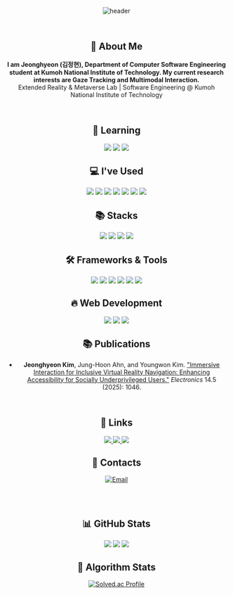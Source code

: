 <div align="center">
   
  ![header](https://capsule-render.vercel.app/api?type=rounded&color=timeGradient&text=Welcome%20to%20JeongHyeon2's%20GitHub%20👋&animation=twinkling&fontSize=40&fontAlignY=50&fontAlign=50&height=180)

  <br/>

  ## 👋 About Me  
  **I am Jeonghyeon (김정현), Department of Computer Software Engineering student at Kumoh National Institute of Technology. My current research interests are Gaze Tracking and Multimodal Interaction.** <br>
  Extended Reality & Metaverse Lab | Software Engineering @ Kumoh National Institute of Technology
  
  <br/>

  ## 🌱 Learning  
  <img src="https://img.shields.io/badge/C%23-512BD4?style=flat-square&logo=csharp&logoColor=white" />
  <img src="https://img.shields.io/badge/Unity-FFFFFF?style=flat-square&logo=unity&logoColor=black" />
  <img src="https://img.shields.io/badge/Swift-F05138?style=flat-square&logo=Swift&logoColor=white"/>

  <br/>

  ## 💻 I've Used  
  <img src="https://img.shields.io/badge/NestJs-ea2845?style=flat-square&logo=nestjs&logoColor=white"/>
  <img src="https://shields.io/badge/TypeScript-3178C6?logo=TypeScript&logoColor=FFF&style=flat-square"/>
  <img src="https://img.shields.io/badge/Firebase-FFCA28?style=flat-square&logo=firebase&logoColor=black"/>
  <img src="https://img.shields.io/badge/Jetpack%20Compose-4285F4?&logo=jetpack%20compose&logoColor=white&style=flat-square"/>
  <img src="https://img.shields.io/badge/Python-3776AB?style=flat-square&logo=python&logoColor=white"/>
  <img src="https://img.shields.io/badge/SpringBoot-6DB33F?style=flat-square&logo=Spring&logoColor=white"/>
  <img src="https://img.shields.io/badge/Raspberry%20Pi-A22846?style=flat-square&logo=Raspberry%20Pi&logoColor=white"/>

  <br/>

  ## 📚 Stacks  
  <img src="https://img.shields.io/badge/Java-007396?style=flat-square&logo=Java&logoColor=white"/>
  <img src="https://img.shields.io/badge/C++-00599C?style=flat-square&logo=cplusplus&logoColor=white"/>
  <img src="https://img.shields.io/badge/Mysql-4479A1?style=flat-square&logo=Mysql&logoColor=white"/>
  <img src="https://img.shields.io/badge/Git-F05032?style=flat-square&logo=Git&logoColor=white"/>

  <br/>

  ## 🛠 Frameworks & Tools  
  <img src="https://img.shields.io/badge/Flutter-02569B?style=flat-square&logo=Flutter&logoColor=white"/>
  <img src="https://img.shields.io/badge/Dart-02569B?style=flat-square&logo=dart&logoColor=white"/>
  <img src="https://img.shields.io/badge/Kotlin-7F52FF?style=flat-square&logo=kotlin&logoColor=white"/>
  <img src="https://img.shields.io/badge/Android-3DDC84?style=flat-square&logo=Android&logoColor=white"/>
  <img src="https://img.shields.io/badge/ReactJs-61DAFB?logo=react&logoColor=white&style=flat-square"/>
  <img src="https://img.shields.io/badge/Slack-4A154B?style=flat-square&logo=slack&logoColor=white"/>


  <br/>

  ## 🔥 Web Development  
  <img src="https://shields.io/badge/JavaScript-F7DF1E?logo=JavaScript&logoColor=000&style=flat-square"/>
  <img src="https://img.shields.io/badge/HTML-FFA500?style=flat-square&logo=html5&logoColor=white"/>
  <img src="https://img.shields.io/badge/CSS-1572B6?style=flat-square&logo=css3&logoColor=white"/>
  
  <br/>

  ## 📚 Publications
  - **Jeonghyeon Kim**, Jung-Hoon Ahn, and Youngwon Kim. ["Immersive Interaction for Inclusive Virtual Reality Navigation: Enhancing Accessibility for Socially Underprivileged Users."](https://doi.org/10.3390/electronics14051046) *Electronics* 14.5 (2025): 1046.
   <br/>


  ## 🔗 Links  
  <a href="https://velog.io/@dnrgusrla1/posts">
    <img src="https://img.shields.io/badge/Velog-00000?style=flat-square"/>
  </a>
  <a href="https://sites.google.com/view/xrlab-kit/home?authuser=0">
    <img src="https://img.shields.io/badge/XRMLab연구실-00000?style=flat-square"/>
  </a>
    <a href="https://scholar.google.co.kr/citations?user=k_uM_U0AAAAJ">
    <img src="https://img.shields.io/badge/Google Scholar-00000?style=flat-square"/>
  </a>
  

  <br/>

  ## 📩 Contacts  
  <a href="mailto:3575253@gmail.com">
    <img src="https://img.shields.io/badge/Email-3575253@gmail.com-blue?style=flat-square&logo=gmail" alt="Email">
  </a>

  <br/><br/>

  ## 📊 GitHub Stats  
  <img src="http://github-profile-summary-cards.vercel.app/api/cards/profile-details?username=JeongHyeon2&theme=github"/>
  <img src="http://github-profile-summary-cards.vercel.app/api/cards/most-commit-language?username=JeongHyeon2&theme=github"/>
  <img src="http://github-profile-summary-cards.vercel.app/api/cards/stats?username=JeongHyeon2&theme=github"/>  

  <br/>

  ## 🎯 Algorithm Stats  
  [![Solved.ac Profile](http://mazassumnida.wtf/api/v2/generate_badge?boj=dnrgusrla1)](https://solved.ac/dnrgusrla1/)

</div>
